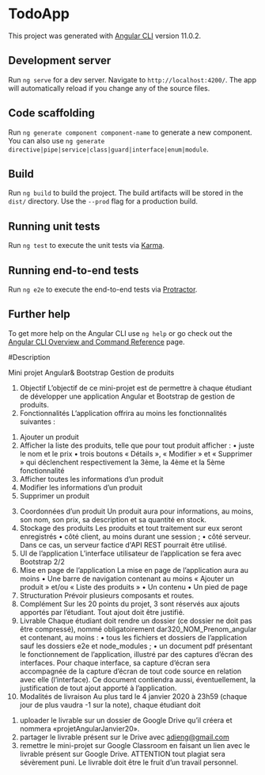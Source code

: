 # TodoApp

This project was generated with [Angular CLI](https://github.com/angular/angular-cli) version 11.0.2.

## Development server

Run `ng serve` for a dev server. Navigate to `http://localhost:4200/`. The app will automatically reload if you change any of the source files.

## Code scaffolding

Run `ng generate component component-name` to generate a new component. You can also use `ng generate directive|pipe|service|class|guard|interface|enum|module`.

## Build

Run `ng build` to build the project. The build artifacts will be stored in the `dist/` directory. Use the `--prod` flag for a production build.

## Running unit tests

Run `ng test` to execute the unit tests via [Karma](https://karma-runner.github.io).

## Running end-to-end tests

Run `ng e2e` to execute the end-to-end tests via [Protractor](http://www.protractortest.org/).

## Further help

To get more help on the Angular CLI use `ng help` or go check out the [Angular CLI Overview and Command Reference](https://angular.io/cli) page.


#Description


Mini projet Angular& Bootstrap
Gestion de produits
1. Objectif
L’objectif de ce mini-projet est de permettre à chaque étudiant de développer une application
Angular et Bootstrap de gestion de produits.
2. Fonctionnalités
L’application offrira au moins les fonctionnalités suivantes :
1) Ajouter un produit
2) Afficher la liste des produits, telle que pour tout produit afficher :
• juste le nom et le prix
• trois boutons « Détails », « Modifier » et « Supprimer » qui déclenchent
respectivement la 3ème, la 4ème et la 5ème fonctionnalité
3) Afficher toutes les informations d’un produit
4) Modifier les informations d’un produit
5) Supprimer un produit
3. Coordonnées d’un produit
Un produit aura pour informations, au moins, son nom, son prix, sa description et sa quantité en
stock.
4. Stockage des produits
Les produits et tout traitement sur eux seront enregistrés
• côté client, au moins durant une session ;
• côté serveur. Dans ce cas, un serveur factice d'API REST pourrait être utilisé.
5. UI de l’application
L’interface utilisateur de l’application se fera avec Bootstrap
2/2
6. Mise en page de l’application
La mise en page de l’application aura au moins
• Une barre de navigation contenant au moins « Ajouter un produit » et/ou « Liste des
produits »
• Un contenu
• Un pied de page
7. Structuration
Prévoir plusieurs composants et routes.
8. Complément
Sur les 20 points du projet, 3 sont réservés aux ajouts apportés par l’étudiant. Tout ajout doit
être justifié.
9. Livrable
Chaque étudiant doit rendre un dossier (ce dossier ne doit pas être compressé), nommé
obligatoirement dar320_NOM_Prenom_angular et contenant, au moins :
• tous les fichiers et dossiers de l’application sauf les dossiers e2e et node_modules ;
• un document pdf présentant le fonctionnement de l’application, illustré par des captures
d’écran des interfaces. Pour chaque interface, sa capture d‘écran sera accompagnée de
la capture d’écran de tout code source en relation avec elle (l’interface). Ce document
contiendra aussi, éventuellement, la justification de tout ajout apporté à l’application.
10. Modalités de livraison
Au plus tard le 4 janvier 2020 à 23h59 (chaque jour de plus vaudra -1 sur la note), chaque
étudiant doit
1) uploader le livrable sur un dossier de Google Drive qu’il créera et nommera
«projetAngularJanvier20».
2) partager le livrable présent sur le Drive avec adieng@gmail.com
3) remettre le mini-projet sur Google Classroom en faisant un lien avec le livrable présent
sur Google Drive.
ATTENTION
tout plagiat sera sévèrement puni. Le livrable doit être le fruit d’un travail personnel.
